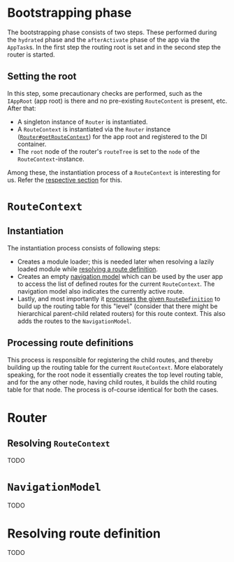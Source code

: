 # Bootstrapping phase

The bootstrapping phase consists of two steps.
These performed during the `hydrated` phase and the `afterActivate` phase of the app via the `AppTask`s.
In the first step the routing root is set and in the second step the router is started.

## Setting the root

In this step, some precautionary checks are performed, such as the `IAppRoot` (app root) is there and no pre-existing `RouteContent` is present, etc.
After that:

- A singleton instance of `Router` is instantiated.
- A `RouteContext` is instantiated via the `Router` instance ([`Router#getRouteContext`](#resolving-routecontext)) for the app root and registered to the DI container.
- The `root` node of the router's `routeTree` is set to the `node` of the `RouteContext`-instance.

Among these, the instantiation process of a `RouteContext` is interesting for us. Refer the [respective section](#instantiation) for this.

# `RouteContext`

## Instantiation

The instantiation process consists of following steps:

- Creates a module loader; this is needed later when resolving a lazily loaded module while [resolving a route definition](#resolving-route-definition).
- Creates an empty [navigation model](#navigationmodel) which can be used by the user app to access the list of defined routes for the current `RouteContext`. The navigation model also indicates the currently active route.
- Lastly, and most importantly it [processes the given `RouteDefinition`](#processing-route-definitions) to build up the routing table for this "level" (consider that there might be hierarchical parent-child related routers) for this route context. This also adds the routes to the `NavigationModel`.

## Processing route definitions

This process is responsible for registering the child routes, and thereby building up the routing table for the current `RouteContext`.
More elaborately speaking, for the root node it essentially creates the top level routing table, and for the any other node, having child routes, it builds the child routing table for that node.
The process is of-course identical for both the cases.



# Router

## Resolving `RouteContext`

TODO

# `NavigationModel`

TODO

# Resolving route definition

TODO

